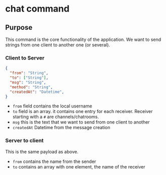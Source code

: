 # chat command

## Purpose

This command is the core functionality of the application. We want to send
strings from one client to another one (or several).

### Client to Server

```json
{
  "from": "String",
  "to": ["String"],
  "msg": "String",
  "method": "String",
  "createdAt": "Datetime",
}
```

* `from` field contains the local username
* `to` field is an array. it contains one entry for each receiver. Receiver
starting with a `#` are channels/chatrooms.
* `msg` this is the text that we want to send from one client to another
* `createdAt` Datetime from the message creation

### Server to client

This is the same payload as above.

* `from` contains the name from the sender
* `to` contains an array with one element, the name of the receiver
